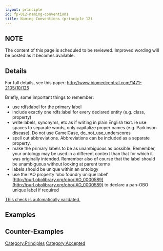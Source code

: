 ```yaml
---
layout: principle
id: fp-012-naming-conventions
title: Naming Conventions (principle 12)
---
```


NOTE
-------

The content of this page is scheduled to be reviewed. Improved wording will be posted as it becomes available.

Details
-------

For full details, see this paper: <http://www.biomedcentral.com/1471-2105/10/125>

Briefly, some important things to remember:

 * use rdfs:label for the primary label
 * include exactly one rdfs:label for every declared entity (e.g. class, property)
 * write labels, synonyms, etc as if writing in plain English text. ie use spaces to separate words, only capitalize proper names (e.g. Parkinson disease). Do not use CamelCase, do_not_use_underscores
 * spell out abbreviations. Abbreviations can be included as a separate property.
 * make the primary labels to be as unambiguous as possible. Remember, your ontology may be used in a different context than that for which it was originally intended. Remember also of course that the label should be unambiguous without looking at parent terms
 * labels should be unique within an ontology
 * use the IAO property 'obo foundry unique label' [http://purl.obolibrary.org/obo/IAO_0000589](http://purl.obolibrary.org/obo/IAO_0000589) to declare a pan-OBO unique label if required

[This check is automatically validated.](checks/fp_012)


Examples
--------

Counter-Examples
----------------

<Category:Principles> <Category:Accepted>
